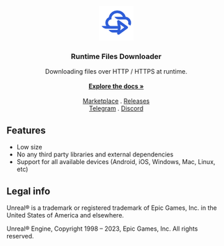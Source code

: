 <br/>
<p align="center">
  <a href="https://github.com/gtreshchev/RuntimeFilesDownloader">
    <img src="Resources/Icon128.png" alt="Logo" width="80" height="80">
  </a>

<h3 align="center">Runtime Files Downloader</h3>

  <p align="center">
    Downloading files over HTTP / HTTPS at runtime.
    <br/>
    <br/>
    <a href="https://github.com/gtreshchev/RuntimeFilesDownloader/wiki"><strong>Explore the docs »</strong></a>
    <br/>
    <br/>
    <a href="https://unrealengine.com/marketplace/product/runtime-files-downloader">Marketplace</a>
    .
    <a href="https://github.com/gtreshchev/RuntimeFilesDownloader/releases">Releases</a>
    <br/>
    <a href="https://t.me/georgydev">Telegram</a>
    .
    <a href="https://discord.gg/s3e53uByCq">Discord</a>
  </p>

## Features

- Low size
- No any third party libraries and external dependencies
- Support for all available devices (Android, iOS, Windows, Mac, Linux, etc)

## Legal info

Unreal® is a trademark or registered trademark of Epic Games, Inc. in the United States of America and elsewhere.

Unreal® Engine, Copyright 1998 – 2023, Epic Games, Inc. All rights reserved.
